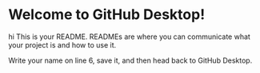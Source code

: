 # Welcome to GitHub Desktop!
hi
This is your README. READMEs are where you can communicate what your project is and how to use it.

Write your name on line 6, save it, and then head back to GitHub Desktop.
